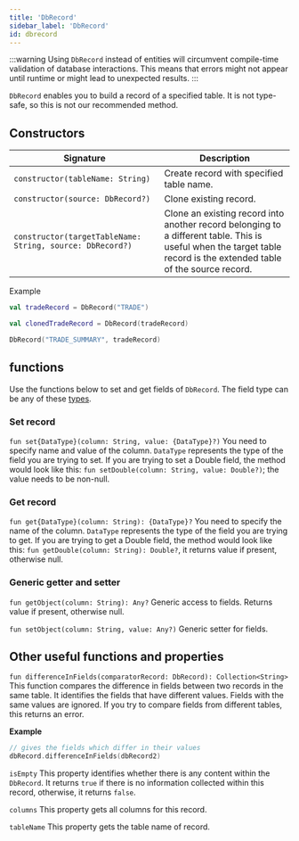 ```yaml
---
title: 'DbRecord'
sidebar_label: 'DbRecord'
id: dbrecord
---
```




:::warning
Using `DbRecord` instead of entities will circumvent compile-time validation of database interactions. This means that errors might not appear until runtime or might lead to unexpected results.
:::

`DbRecord` enables you to build a record of a specified table. It is not type-safe, so this is not our recommended method.

## Constructors

| Signature | Description                                                                                                                                                                |
|---|----------------------------------------------------------------------------------------------------------------------------------------------------------------------------|
| `constructor(tableName: String)` | Create record with specified table name.                                                                                                                                   |
| `constructor(source: DbRecord?)` | Clone existing record.                                                                                                                                                    |
| `constructor(targetTableName: String, source: DbRecord?)` | Clone an existing record into another record belonging to a different table. This is useful when the target table record is the extended table of the source record. |

Example
```kotlin
val tradeRecord = DbRecord("TRADE")

val clonedTradeRecord = DbRecord(tradeRecord)

DbRecord("TRADE_SUMMARY", tradeRecord)
```

## functions

Use the functions below to set and get fields of `DbRecord`. The field type can be any of these [types](/database/fields-tables-views/fields/fields-basics/#field-types).

### Set record
`fun set{DataType}(column: String, value: {DataType}?)` You need to specify name and value of the column. `DataType` represents the type of the field you are trying to set.
If you are trying to set a Double field, the method would look like this: `fun setDouble(column: String, value: Double?)`; the value needs to be non-null.

### Get record
`fun get{DataType}(column: String): {DataType}?`    You need to specify the name of the column. `DataType` represents the type of the field you are trying to get.
If you are trying to get a Double field, the method would look like this: `fun getDouble(column: String): Double?`, it returns value if present, otherwise null.

### Generic getter and setter
`fun getObject(column: String): Any?`   Generic access to fields. Returns value if present, otherwise null.

`fun setObject(column: String, value: Any?)`    Generic setter for fields.

##  Other useful functions and properties

`fun differenceInFields(comparatorRecord: DbRecord): Collection<String>`    This function compares the difference in fields between two records in the same table. It identifies the fields that have different values. Fields with the same values are ignored. If you try to compare fields from different tables, this returns an error.

**Example**
```kotlin
// gives the fields which differ in their values
dbRecord.differenceInFields(dbRecord2)
```

`isEmpty`   This property identifies whether there is any content within the `DbRecord`. It returns `true` if there is no information collected within this record, otherwise, it returns `false`.

`columns`   This property gets all columns for this record.

`tableName` This property gets the table name of record.

